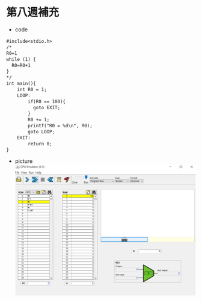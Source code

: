 # 第八週補充
* code
```
#include<stdio.h>
/*
R0=1
while (1) {
  R0=R0+1
}
*/
int main(){
    int R0 = 1;
    LOOP:
        if(R0 == 100){
          goto EXIT;
        }
        R0 += 1;
        printf("R0 = %d\n", R0);
        goto LOOP;
    EXIT:
        return 0;
}
```
* picture
![picture](https://github.com/ZKX-0326/co109a/blob/master/HW/picture/%E6%9C%AA%E5%91%BD%E5%90%8D.png)